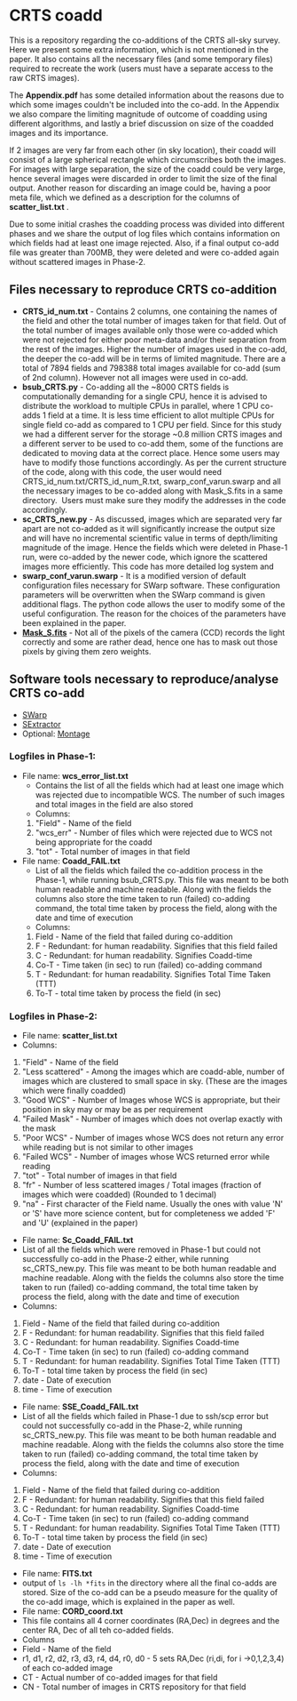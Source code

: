 # CRTS coadd 
This is a repository regarding the co-additions of the CRTS all-sky survey. 
Here we present some extra information, which is not mentioned in the paper. It also contains all the necessary files (and some temporary files) required to recreate the work (users must have a separate access to the raw CRTS images).

The **Appendix.pdf** has some detailed information about the reasons due to which some images couldn't be included into the co-add.
In the Appendix we also compare the limiting magnitude of outcome of coadding using different algorithms, and lastly a brief discussion on size of the coadded images and its importance. 

If 2 images are very far from each other (in sky location), their coadd will consist of a large spherical rectangle which circumscribes both the images. For images with large separation, the size of the coadd could be very large, hence several images were discarded in order to limit the size of the final output. Another reason for discarding an image could be, having a poor meta file, which we defined as a description for the columns of **scatter_list.txt** .  

Due to some initial crashes the coadding process was divided into different phases and we share the output of log files which contains information on which fields had at least one image rejected. Also, if a final output co-add file was greater than 700MB, they were deleted and were co-added again without scattered images in Phase-2.


## Files necessary to reproduce CRTS co-addition
  * **CRTS_id_num.txt** - Contains 2 columns, one containing the names of the field and other the total number of images taken for that field. Out of the total number of images available only those were co-added which were not rejected for either poor meta-data and/or their separation from the rest of the images. Higher the number of images used in the co-add, the deeper the co-add will be in terms of limited magnitude. There are a total of 7894 fields and 798388 total images available for co-add (sum of 2nd column). However not all images were used in co-add.
  
  * **bsub_CRTS.py** - Co-adding all the ~8000 CRTS fields is computationally demanding for a single CPU, hence it is advised to distribute the workload to multiple CPUs in parallel, where 1 CPU co-adds 1 field at a time. It is less time efficient to allot multiple CPUs for single field co-add as compared to 1 CPU per field. Since for this study we had a different server for the storage ~0.8 million CRTS images and a different server to be used to co-add them, some of the functions are dedicated to moving data at the correct place. Hence some users may have to modify those functions accordingly. As per the current structure of the code, along with this code, the user would need CRTS_id_num.txt/CRTS_id_num_R.txt, swarp_conf_varun.swarp and all the necessary images to be co-added along with Mask_S.fits in a same directory.  Users must make sure they modify the addresses in the code accordingly. 
  
  * **sc_CRTS_new.py** - As discussed, images which are separated very far apart are not co-added as it will significantly increase the output size and will have no incremental scientific value in terms of depth/limiting magnitude of the image. Hence the fields which were deleted in Phase-1 run, were co-added by the newer code, which ignore the scattered images more efficiently. This code has more detailed log system and 
  
  * **swarp_conf_varun.swarp** - It is a modified version of default configuration files necessary for SWarp software. These configuration parameters will be overwritten when the SWarp command is given additional flags. The python code allows the user to modify some of the useful configuration. The reason for the choices of the parameters have been explained in the paper.
  
  * [**Mask_S.fits**](https://drive.google.com/file/d/1ocMkvuA4lURhDvn7RexaMpjFlWUZUxtn/view?usp=sharing) - Not all of the pixels of the camera (CCD) records the light correctly and some are rather dead, hence one has to mask out those pixels by giving them zero weights.  
  
## Software tools necessary to reproduce/analyse CRTS co-add
 * [SWarp](https://github.com/astromatic/swarp)
 * [SExtractor](https://www.astromatic.net/software/sextractor)
 * Optional: [Montage](http://montage.ipac.caltech.edu/docs/index.html)
  
### Logfiles in Phase-1:
 * File name: **wcs_error_list.txt**
   * Contains the list of all the fields which had at least one image which was rejected due to incompatible WCS. The number of such images and total images in the field are also stored
   * Columns:
   1. "Field" - Name of the field
   2. "wcs_err" - Number of files which were rejected due to WCS not being appropriate for the coadd
   3. "tot" - Total number of images in that field
  
 * File name: **Coadd_FAIL.txt**
   * List of all the fields which failed the co-addition process in the Phase-1, while running bsub_CRTS.py. This file was meant to be both human readable and machine readable. Along with the fields the columns also store the time taken to run (failed) co-adding command, the total time taken by process the field, along with the date and time of execution
   * Columns:
   1. Field - Name of the field that failed during co-addition
   2. F - Redundant: for human readability. Signifies that this field failed
   3. C - Redundant: for human readability. Signifies Coadd-time
   4. Co-T - Time taken (in sec) to run (failed) co-adding command
   5. T - Redundant: for human readability. Signifies Total Time Taken (TTT)
   6. To-T - total time taken by process the field (in sec)


### Logfiles in Phase-2: 
 * File name: **scatter_list.txt**
  * Columns: 
   1. "Field" - Name of the field
   2. "Less scattered" - Among the images which are coadd-able, number of images which are clustered to small space in sky. (These are the images which were finally coadded)
   3. "Good WCS" - Number of Images whose WCS is appropriate, but their position in sky may or may be as per requirement
   4. "Failed Mask" - Number of images which does not overlap exactly with the mask
   5. "Poor WCS" - Number of images whose WCS does not return any error while reading but is not similar to other images
   6. "Failed WCS" - Number of images whose WCS returned error while reading 
   7. "tot" - Total number of images in that field
   8. "fr" - Number of less scattered images / Total images (fraction of images which were coadded) (Rounded to 1 decimal)
   9. "na" - First character of the Field name. Usually the ones with value 'N' or 'S' have more science content, but for completeness we added 'F' and 'U' (explained in the paper)
 * File name: **Sc_Coadd_FAIL.txt**
  * List of all the fields which were removed in Phase-1 but could not successfully co-add in the Phase-2 either, while running sc_CRTS_new.py. This file was meant to be both human readable and machine readable. Along with the fields the columns also store the time taken to run (failed) co-adding command, the total time taken by process the field, along with the date and time of execution
  * Columns:
  1. Field - Name of the field that failed during co-addition
  2. F - Redundant: for human readability. Signifies that this field failed
  3. C - Redundant: for human readability. Signifies Coadd-time
  4. Co-T - Time taken (in sec) to run (failed) co-adding command
  5. T - Redundant: for human readability. Signifies Total Time Taken (TTT)
  6. To-T - total time taken by process the field (in sec)
  7. date - Date of execution
  8. time - Time of execution
 * File name: **SSE_Coadd_FAIL.txt**
  * List of all the fields which failed in Phase-1 due to ssh/scp error but could not successfully co-add in the Phase-2, while running sc_CRTS_new.py. This file was meant to be both human readable and machine readable. Along with the fields the columns also store the time taken to run (failed) co-adding command, the total time taken by process the field, along with the date and time of execution
  * Columns:
  1. Field - Name of the field that failed during co-addition
  2. F - Redundant: for human readability. Signifies that this field failed
  3. C - Redundant: for human readability. Signifies Coadd-time
  4. Co-T - Time taken (in sec) to run (failed) co-adding command
  5. T - Redundant: for human readability. Signifies Total Time Taken (TTT)
  6. To-T - total time taken by process the field (in sec)
  7. date - Date of execution
  8. time - Time of execution
 * File name: **FITS.txt**
  * output of `ls -lh *fits` in the directory where all the final co-adds are stored. Size of the co-add can be a pseudo measure for the quality of the co-add image, which is explained in the paper as well. 
 * File name: **CORD_coord.txt**
  * This file contains all 4 corner coordinates (RA,Dec) in degrees and the center RA, Dec of all teh co-added fields. 
  * Columns
   * Field - Name of the field
   * r1, d1, r2, d2, r3, d3, r4, d4, r0, d0 - 5 sets RA,Dec (ri,di, for i ->0,1,2,3,4) of each co-added image
   * CT - Actual number of co-added images for that field
   * CN - Total number of images in CRTS repository for that field 
    
